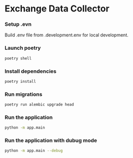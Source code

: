 # Exchange Data Collector

### Setup .evn

Build .env file from .development.env for local development.

### Launch poetry

```sh
poetry shell
```

### Install dependencies

```sh
poetry install
```

### Run migrations

```sh
poetry run alembic upgrade head
```

### Run the application

```sh
python -m app.main
```

### Run the application with dubug mode

```sh
python -m app.main --debug
```